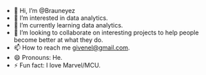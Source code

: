 - 👋 Hi, I’m @Brauneyez
- 👀 I’m interested in data analytics.
- 🌱 I’m currently learning data analytics.
- 💞️ I’m looking to collaborate on interesting projects to help people become better at what they do.
- 📫 How to reach me givenel@gmail.com.
- 😄 Pronouns: He.
- ⚡ Fun fact: I love Marvel/MCU.

<!---
Brauneyez/Brauneyez is a ✨ special ✨ repository because its `README.md` (this file) appears on your GitHub profile.
You can click the Preview link to take a look at your changes.
--->
